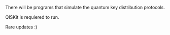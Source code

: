 There will be programs that simulate the quantum key distribution protocols.

QISKit is requiered to run.

Rare updates :)
